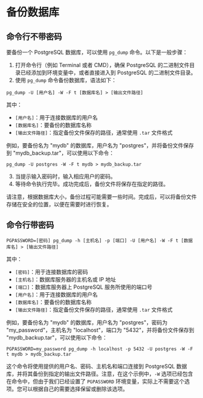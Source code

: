 # 备份数据库

## 命令行不带密码

要备份一个 PostgreSQL 数据库，可以使用 `pg_dump` 命令。以下是一般步骤：

1. 打开命令行（例如 Terminal 或者 CMD），确保 PostgreSQL 的二进制文件目录已经添加到环境变量中，或者直接进入到 PostgreSQL 的二进制文件目录。
2. 使用 `pg_dump` 命令备份数据库，语法如下：

```
pg_dump -U [用户名] -W -F t [数据库名] > [输出文件路径]
```

其中：

* `[用户名]`：用于连接数据库的用户名
* `[数据库名]`：要备份的数据库名称
* `[输出文件路径]`：指定备份文件保存的路径，通常使用 `.tar` 文件格式

例如，要备份名为 "mydb" 的数据库，用户名为 "postgres"，并将备份文件保存到 "mydb\_backup.tar"，可以使用以下命令：

```
pg_dump -U postgres -W -F t mydb > mydb_backup.tar
```

3. 当提示输入密码时，输入相应用户的密码。
4. 等待命令执行完毕。成功完成后，备份文件将保存在指定的路径。

请注意，根据数据库大小，备份过程可能需要一些时间。完成后，可以将备份文件存储在安全的位置，以便在需要时进行恢复。

## 命令行带密码

```
PGPASSWORD=[密码] pg_dump -h [主机名] -p [端口] -U [用户名] -W -F t [数据库名] > [输出文件路径]
```

其中：

* `[密码]`：用于连接数据库的密码
* `[主机名]`：数据库服务器的主机名或 IP 地址
* `[端口]`：数据库服务器上 PostgreSQL 服务所使用的端口号
* `[用户名]`：用于连接数据库的用户名
* `[数据库名]`：要备份的数据库名称
* `[输出文件路径]`：指定备份文件保存的路径，通常使用 `.tar` 文件格式

例如，要备份名为 "mydb" 的数据库，用户名为 "postgres"，密码为 "my\_password"，主机名为 "localhost"，端口为 "5432"，并将备份文件保存到 "mydb\_backup.tar"，可以使用以下命令：

```
PGPASSWORD=my_password pg_dump -h localhost -p 5432 -U postgres -W -F t mydb > mydb_backup.tar
```

这个命令将使用提供的用户名、密码、主机名和端口连接到 PostgreSQL 数据库，并将其备份到指定的输出文件路径。注意，在这个示例中，`-W` 选项已经包含在命令中，但由于我们已经设置了 `PGPASSWORD` 环境变量，实际上不需要这个选项。您可以根据自己的需要选择保留或删除该选项。
